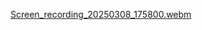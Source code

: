 [Screen_recording_20250308_175800.webm](https://github.com/user-attachments/assets/4e8c8bc1-04a2-4c0f-afa1-d7990b758a90)
